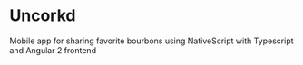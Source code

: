 # Uncorkd
Mobile app for sharing favorite bourbons using NativeScript with Typescript and Angular 2 frontend
